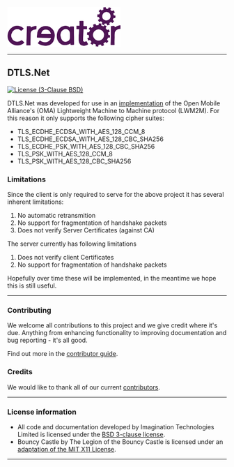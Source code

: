 ![Imagination Technologies Limited logo](doc/img.png)

----

## DTLS.Net

[![License (3-Clause BSD)](https://img.shields.io/badge/license-BSD%203--Clause-blue.svg?style=flat-square)](http://opensource.org/licenses/BSD-3-Clause)  

DTLS.Net was developed for use in an [implementation](https://github.com/Creatordev/DeviceServer) of the Open Mobile Alliance's (OMA) Lightweight Machine to Machine protocol (LWM2M). For this reason it only supports the following cipher suites:  

* TLS_ECDHE_ECDSA_WITH_AES_128_CCM_8
* TLS_ECDHE_ECDSA_WITH_AES_128_CBC_SHA256
* TLS_ECDHE_PSK_WITH_AES_128_CBC_SHA256
* TLS_PSK_WITH_AES_128_CCM_8
* TLS_PSK_WITH_AES_128_CBC_SHA256

### Limitations

Since the client is only required to serve for the above project it has several inherent limitations:  

1. No automatic retransmition  
2. No support for fragmentation of handshake packets  
3. Does not verify Server Certificates (against CA)  

The server currently has following limitations  

1. Does not verify client Certificates  
2. No support for fragmentation of handshake packets  

Hopefully over time these will be implemented, in the meantime we hope this is still useful.

----

### Contributing

We welcome all contributions to this project and we give credit where it's due. Anything from enhancing functionality to improving documentation and bug reporting - it's all good.  

Find out more in the [contributor guide](CONTRIBUTING.md).  

### Credits
  
We would like to thank all of our current [contributors](CONTRIBUTORS). 


----

### License information

* All code and documentation developed by Imagination Technologies Limited is licensed under the [BSD 3-clause license](LICENSE).  
* Bouncy Castle by The Legion of the Bouncy Castle is licensed under an [adaptation of the MIT X11 License](https://bouncycastle.org/csharp/licence.html).  


----

